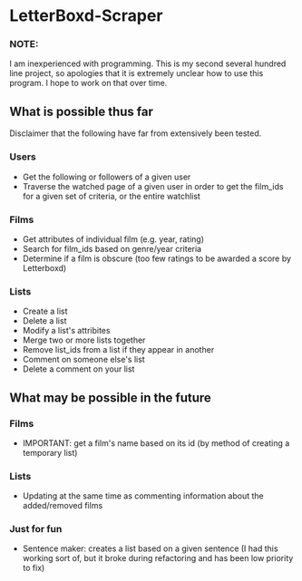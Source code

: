 # LetterBoxd-Scraper


### NOTE:
I am inexperienced with programming. This is my second several hundred line project, 
so apologies that it is extremely unclear how to use this program. I hope to work on that over time.

## What is possible thus far
Disclaimer that the following have far from extensively been tested. 

### Users
- Get the following or followers of a given user
- Traverse the watched page of a given user in order to get the film_ids
    for a given set of criteria, or the entire watchlist

### Films
- Get attributes of individual film (e.g. year, rating)
- Search for film_ids based on genre/year criteria
- Determine if a film is obscure (too few ratings to be awarded a score by Letterboxd)

### Lists
- Create a list
- Delete a list
- Modify a list's attribites
- Merge two or more lists together
- Remove list_ids from a list if they appear in another
- Comment on someone else's list
- Delete a comment on your list


## What may be possible in the future

### Films
- IMPORTANT: get a film's name based on its id (by method of creating a temporary list)

### Lists
- Updating at the same time as commenting information about the added/removed films

### Just for fun
- Sentence maker: creates a list based on a given sentence 
(I had this working sort of, but it broke during refactoring and has been low priority to fix)